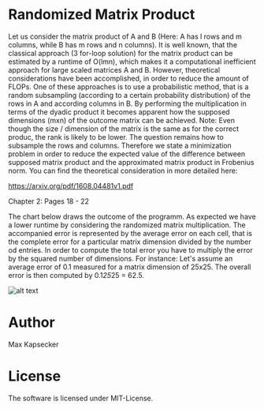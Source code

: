 # Randomized Matrix Product
Let us consider the matrix product of A and B (Here: A has l rows and m columns, while B has m rows and n columns).
It is well known, that the classical approach (3 for-loop solution) for the matrix product can be estimated by a runtime of O(lmn), which makes it a computational inefficient approach for large scaled matrices A and B. However, theoretical considerations have been accomplished, in order to reduce the amount of FLOPs. One of these approaches is to use a probabilistic method, that is a random subsampling (according to a certain probability distribution) of the rows in A and according columns in B. By performing the multiplication in terms of the dyadic product it becomes apparent how the supposed dimensions (mxn) of the outcome matrix can be achieved. Note: Even though the size / dimension of the matrix is the same as for the correct produc, the rank is likely to be lower. The question remains how to subsample the rows and columns. Therefore we state a minimization problem in order to reduce the expected value of the difference between supposed matrix product and the approximated matrix product in Frobenius norm. You can find the theoretical consideration in more detailed here:

https://arxiv.org/pdf/1608.04481v1.pdf

Chapter 2: Pages 18 - 22

The chart below draws the outcome of the programm. As expected we have a lower runtime by considering the randomized matrix multiplication. The accompanied error is represented by the average error on each cell, that is the complete error for a particular matrix dimension divided by the number od entries. In order to compute the total error you have to multiply the error by the squared number of dimensions. For instance: Let's assume an average error of 0.1 measured for a matrix dimension of 25x25. The overall error is then computed by 0.1*25*25 = 62.5.

![alt text](https://github.com/NumericalMax/RandomizedMatrixProduct/blob/master/images/all.png)

# Author
Max Kapsecker

# License
The software is licensed under MIT-License. 
